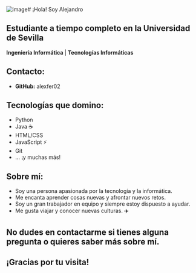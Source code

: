 ![image](https://github.com/Alexfer02/Alexfer02/assets/92452225/8e06f500-87c4-4f22-b755-fca5de8acbb0)# ¡Hola! Soy Alejandro

## Estudiante a tiempo completo en la Universidad de Sevilla

**Ingeniería Informática** | **Tecnologías Informáticas**

## Contacto:
* **GitHub:** alexfer02

## Tecnologías que domino:

* Python 
* Java ☕
* HTML/CSS
* JavaScript ⚡️
* Git
* ... ¡y muchas más!

## Sobre mí:

* Soy una persona apasionada por la tecnología y la informática.
* Me encanta aprender cosas nuevas y afrontar nuevos retos.
* Soy un gran trabajador en equipo y siempre estoy dispuesto a ayudar.
* Me gusta viajar y conocer nuevas culturas. ✈️

## No dudes en contactarme si tienes alguna pregunta o quieres saber más sobre mí.

## ¡Gracias por tu visita!
